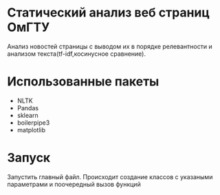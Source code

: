 # Статический анализ веб страниц ОмГТУ
Анализ новостей страницы с выводом их в порядке релевантности и анализом текста(tf-idf,косинусное сравнение).
# Использованные пакеты
- NLTK
- Pandas
- sklearn
- boilerpipe3
- matplotlib
# Запуск
Запустить главный файл. Происходит создание классов с указаными параметрами и поочередный вызов функций
